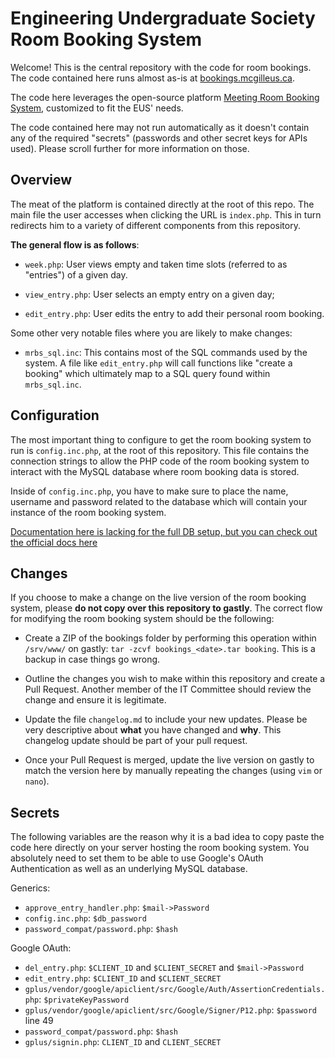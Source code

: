 # Engineering Undergraduate Society Room Booking System

Welcome! This is the central repository with the code for room bookings. The code contained here runs almost as-is at [bookings.mcgilleus.ca](https://bookings.mcgilleus.ca).

The code here leverages the open-source platform [Meeting Room Booking System](https://mrbs.sourceforge.io/), customized to fit the EUS' needs.

The code contained here may not run automatically as it doesn't contain any of the required "secrets" (passwords and other secret keys for APIs used). Please scroll further for more information on those.

## Overview
The meat of the platform is contained directly at the root of this repo. The main file the user accesses when clicking the URL is `index.php`. This in turn redirects him to a variety of different components from this repository. 

**The general flow is as follows**:

- `week.php`: User views empty and taken time slots (referred to as "entries") of a given day.

- `view_entry.php`: User selects an empty entry on a given day;

- `edit_entry.php`: User edits the entry to add their personal room booking.

Some other very notable files where you are likely to make changes:

- `mrbs_sql.inc`: This contains most of the SQL commands used by the system. A file like `edit_entry.php` will call functions like "create a booking" which ultimately map to a SQL query found within `mrbs_sql.inc`.

## Configuration

The most important thing to configure to get the room booking system to run is `config.inc.php`, at the root of this repository. This file contains the connection strings to allow the PHP code of the room booking system to interact with the MySQL database where room booking data is stored.

Inside of `config.inc.php`, you have to make sure to place the name, username and password related to the database which will contain your instance of the room booking system.

[Documentation here is lacking for the full DB setup, but you can check out the official docs here](https://mrbs.sourceforge.io/view_text.php?section=Documentation&file=INSTALL)

## Changes

If you choose to make a change on the live version of the room booking system, please **do not copy over this repository to gastly**. The correct flow for modifying the room booking system should be the following:

- Create a ZIP of the bookings folder by performing this operation within `/srv/www/` on gastly: `tar -zcvf bookings_<date>.tar booking`. This is a backup in case things go wrong.

- Outline the changes you wish to make within this repository and create a Pull Request. Another member of the IT Committee should review the change and ensure it is legitimate.

- Update the file `changelog.md` to include your new updates. Please be very descriptive about **what** you have changed and **why**. This changelog update should be part of your pull request.

- Once your Pull Request is merged, update the live version on gastly to match the version here by manually repeating the changes (using `vim` or `nano`).

## Secrets

The following variables are the reason why it is a bad idea to copy paste the code here directly on your server hosting the room booking system. You absolutely need to set them to be able to use Google's OAuth Authentication as well as an underlying MySQL database.

Generics:
- `approve_entry_handler.php`: `$mail->Password`
- `config.inc.php`: `$db_password`
- `password_compat/password.php`: `$hash`

Google OAuth:
- `del_entry.php`: `$CLIENT_ID` and `$CLIENT_SECRET` and `$mail->Password`
- `edit_entry.php`: `$CLIENT_ID` and `$CLIENT_SECRET`
- `gplus/vendor/google/apiclient/src/Google/Auth/AssertionCredentials.php`: `$privateKeyPassword`
- `gplus/vendor/google/apiclient/src/Google/Signer/P12.php`: `$password` line 49
- `password_compat/password.php`: `$hash`
- `gplus/signin.php`: `CLIENT_ID` and `CLIENT_SECRET`


